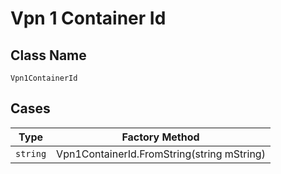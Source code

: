 
# Vpn 1 Container Id

## Class Name

`Vpn1ContainerId`

## Cases

| Type | Factory Method |
|  --- | --- |
| `string` | Vpn1ContainerId.FromString(string mString) |

